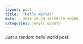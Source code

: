 ```yaml
---
layout: post
title:  "Hello World!"
date:   2016-10-29 14:59:59 +0200
categories: jekyll update
---
```

Just a random hello world post.
